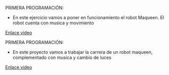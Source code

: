 PRIMERA PROGRAMACIÓN: 
- En este ejercicio vamos a poner en funcionamiento el robot Maqueen. El robot cuenta con  musica y movimiento 


[Enlace video](https://www.youtube.com/watch?v=Mx32iAuNiR4)
     
     

PRIMERA PROGRAMACIÓN: 
- En este proyecto vamos a trabajar la carrera de un robot maqueen, complementado con musica y cambio de luces


[Enlace video](https://www.youtube.com/)    
